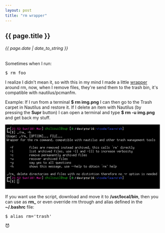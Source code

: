 ```yaml
---
layout: post
title: "rm wrapper"
---
```


## {{ page.title }}

###### {{ page.date | date_to_string }}

Sometimes when I run:

<pre class="sh_sh">
$ rm foo
</pre>

I realize I didn't mean it, so with this in my mind I made a little [wrapper](https://github.com/javier-lopez/learn/blob/master/sh/tools/trash) around rm, now, when I remove files, they're send them to the trash bin, it's compatible with nautilus/pcmanfm.

Example: If I run from a terminal **$ rm img.png** I can then go to the Trash carpet in Nautilus and restore it. If I delete an item with Nautilus (by pressing the **Supr** button) I can open a terminal and type **$ rm -u img.png** and get back my stuff.

**[![](/assets/img/53.png)](/assets/img/53.png)**

If you want use the script, download and move it to **/usr/local/bin**, then you can use as **rm_** or even override rm through and alias defined in the **~/.bashrc** file:

<pre class="sh_sh">
$ alias rm='trash'
</pre>

<!--<iframe class="showterm" src="http://showterm.io/0a5b334fd24f82bd5ede1" width="640" height="350">&nbsp;</iframe> -->

&#128520;
